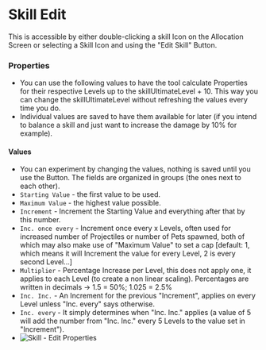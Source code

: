 # Skill Edit #
This is accessible by either double-clicking a skill Icon on the Allocation Screen or selecting a Skill Icon and using the "Edit Skill" Button.

### Properties ###
* You can use the following values to have the tool calculate Properties for their respective Levels up to the skillUltimateLevel + 10. This way you can change the skillUltimateLevel without refreshing the values every time you do.
* Individual values are saved to have them available for later (if you intend to balance a skill and just want to increase the damage by 10% for example).
#### Values ####
* You can experiment by changing the values, nothing is saved until you use the Button. The fields are organized in groups (the ones next to each other).
* `Starting Value` - the first value to be used.
* `Maximum Value` - the highest value possible.
* `Increment` - Increment the Starting Value and everything after that by this number.
* `Inc. once every` - Increment once every x Levels, often used for increased number of Projectiles or number of Pets spawned, both of which may also make use of "Maximum Value" to set a cap [default: 1, which means it will Increment the value for every Level, 2 is every second Level...]
* `Multiplier` - Percentage Increase per Level, this does not apply one, it applies to each Level (to create a non linear scaling). Percentages are written in decimals -> 1.5 = 50%; 1.025 = 2.5%
* `Inc. Inc.` - An Increment for the previous "Increment", applies on every Level unless "Inc. every" says otherwise.
* `Inc. every` - It simply determines when "Inc. Inc." applies (a value of 5 will add the number from "Inc. Inc." every 5 Levels to the value set in "Increment").
*  ![Skill - Edit Properties](http://wanez.de/misc/WanezToolsGD-v0.1.2_SkillEdit_properties.gif "Skill - Edit Properties")